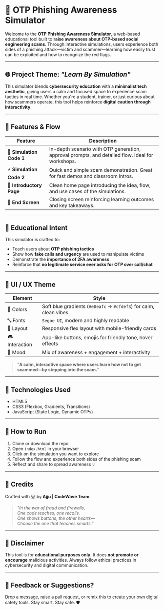 # 🔐 OTP Phishing Awareness Simulator

Welcome to the **OTP Phishing Awareness Simulator**, a web-based educational tool built to **raise awareness about OTP-based social engineering scams**. Through interactive simulations, users experience both sides of a phishing attack—victim and scammer—learning how easily trust can be exploited and how to recognize the red flags.

---

## 🌐 Project Theme: *"Learn By Simulation"*

This simulator blends **cybersecurity education** with a **minimalist tech aesthetic**, giving users a calm and focused space to experience scam tactics in real time. Whether you're a student, trainer, or just curious about how scammers operate, this tool helps reinforce **digital caution through interactivity**.

---

## 🎯 Features & Flow

| Feature                   | Description                                                                 |
|---------------------------|-----------------------------------------------------------------------------|
| 🧠 **Simulation Code 1**     | In-depth scenario with OTP generation, approval prompts, and detailed flow. Ideal for workshops. |
| ⚡ **Simulation Code 2**     | Quick and simple scam demonstration. Great for fast demos and classroom intros. |
| 🧾 **Introductory Page**    | Clean home page introducing the idea, flow, and use cases of the simulations. |
| 🧼 **End Screen**            | Closing screen reinforcing learning outcomes and key takeaways.              |

---

## 🧠 Educational Intent

This simulator is crafted to:

- Teach users about **OTP phishing tactics**
- Show how **fake calls and urgency** are used to manipulate victims
- Demonstrate the **importance of 2FA awareness**
- Reinforce that **no legitimate service ever asks for OTP over call/chat**

---

## 🎨 UI / UX Theme

| Element        | Style                                                           |
|----------------|------------------------------------------------------------------|
| 🎨 Colors       | Soft blue gradients (`#e0eafc` → `#cfdef3`) for calm, clean vibes |
| 🔤 Fonts        | `Segoe UI`, modern and highly readable                          |
| 📱 Layout       | Responsive flex layout with mobile-friendly cards               |
| 🎮 Interaction  | App-like buttons, emojis for friendly tone, hover effects       |
| 🧪 Mood         | Mix of awareness + engagement + interactivity                   |

> "**A calm, interactive space where users learn how not to get scammed—by stepping into the scam.**"

---

## 🔧 Technologies Used

- HTML5
- CSS3 (Flexbox, Gradients, Transitions)
- JavaScript (State Logic, Dynamic OTPs)

---

## 🚀 How to Run

1. Clone or download the repo
2. Open `index.html` in your browser
3. Click on the simulation you want to explore
4. Follow the flow and experience both sides of the phishing scam
5. Reflect and share to spread awareness 💡

---

## 🙌 Credits

Crafted with 💻 by **Ajju | CodeWave Team**

> *"In the war of fraud and firewalls,  
> One code teaches, one recalls.  
> One shows buttons, the other hearts—  
> Choose the one that teaches smarts."*

---

## 📢 Disclaimer

This tool is for **educational purposes only**. It does **not promote or encourage** malicious activities. Always follow ethical practices in cybersecurity and digital communication.

---

## 💬 Feedback or Suggestions?

Drop a message, raise a pull request, or remix this to create your own digital safety tools. Stay smart. Stay safe. 🛡️
